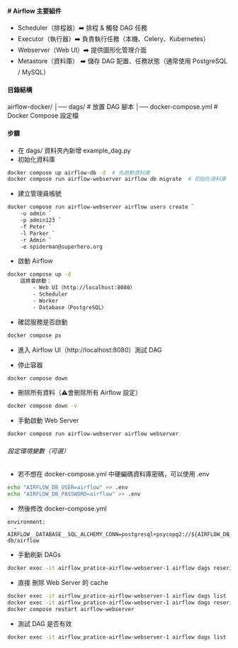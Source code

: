 #### # Airflow 主要組件
- Scheduler（排程器）➡️ 排程 & 觸發 DAG 任務
- Executor（執行器）➡️ 負責執行任務（本機、Celery、Kubernetes）
- Webserver（Web UI）➡️ 提供圖形化管理介面
- Metastore（資料庫） ➡️ 儲存 DAG 配置、任務狀態（通常使用 PostgreSQL / MySQL）

#### 目錄結構
airflow-docker/
│── dags/                # 放置 DAG 腳本
│── docker-compose.yml   # Docker Compose 設定檔


#### 步驟
- 在 dags/ 資料夾內新增 example_dag.py
- 初始化資料庫 
```bash
docker compose up airflow-db -d  # 先啟動資料庫
docker compose run airflow-webserver airflow db migrate  # 初始化資料庫
```

- 建立管理員帳號
```bash
docker compose run airflow-webserver airflow users create `
    -u admin `
    -p admin123 `
    -f Peter `
    -l Parker `
    -r Admin `
    -e spiderman@superhero.org
```

- 啟動 Airflow
```bash
docker compose up -d
    這將會啟動：
        - Web UI（http://localhost:8080）
        - Scheduler
        - Worker
        - Database（PostgreSQL）
```

- 確認服務是否啟動
```bash
docker compose ps
```

- 進入 Airflow UI（http://localhost:8080）測試 DAG

- 停止容器
```bash
docker compose down
```
- 刪除所有資料（⚠️會刪除所有 Airflow 設定）
```bash
docker compose down -v
```

- 手動啟動 Web Server
```bash
docker compose run airflow-webserver airflow webserver
```

###### 設定環境變數（可選）
- 若不想在 docker-compose.yml 中硬編碼資料庫密碼，可以使用 .env
```bash
echo "AIRFLOW_DB_USER=airflow" >> .env
echo "AIRFLOW_DB_PASSWORD=airflow" >> .env
```
- 然後修改 docker-compose.yml
```
environment:
  - AIRFLOW__DATABASE__SQL_ALCHEMY_CONN=postgresql+psycopg2://${AIRFLOW_DB_USER}:${AIRFLOW_DB_PASSWORD}@airflow-db/airflow
```

- 手動刷新 DAGs
```bash
docker exec -it airflow_pratice-airflow-webserver-1 airflow dags reserialize
```
- 直接 刪除 Web Server 的 cache
```bash
docker exec -it airflow_pratice-airflow-webserver-1 airflow dags list
docker exec -it airflow_pratice-airflow-webserver-1 airflow dags reserialize
docker compose restart airflow-webserver
```

- 測試 DAG 是否有效
```bash
docker exec -it airflow_pratice-airflow-webserver-1 airflow dags list
```
